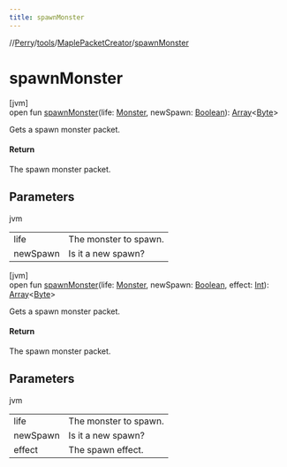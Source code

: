 ```yaml
---
title: spawnMonster
---
```

//[Perry](../../../index.html)/[tools](../index.html)/[MaplePacketCreator](index.html)/[spawnMonster](spawn-monster.html)



# spawnMonster



[jvm]\
open fun [spawnMonster](spawn-monster.html)(life: [Monster](../../server.life/-monster/index.html), newSpawn: [Boolean](https://kotlinlang.org/api/latest/jvm/stdlib/kotlin/-boolean/index.html)): [Array](https://kotlinlang.org/api/latest/jvm/stdlib/kotlin/-array/index.html)&lt;[Byte](https://kotlinlang.org/api/latest/jvm/stdlib/kotlin/-byte/index.html)&gt;



Gets a spawn monster packet.



#### Return



The spawn monster packet.



## Parameters


jvm

| | |
|---|---|
| life | The monster to spawn. |
| newSpawn | Is it a new spawn? |





[jvm]\
open fun [spawnMonster](spawn-monster.html)(life: [Monster](../../server.life/-monster/index.html), newSpawn: [Boolean](https://kotlinlang.org/api/latest/jvm/stdlib/kotlin/-boolean/index.html), effect: [Int](https://kotlinlang.org/api/latest/jvm/stdlib/kotlin/-int/index.html)): [Array](https://kotlinlang.org/api/latest/jvm/stdlib/kotlin/-array/index.html)&lt;[Byte](https://kotlinlang.org/api/latest/jvm/stdlib/kotlin/-byte/index.html)&gt;



Gets a spawn monster packet.



#### Return



The spawn monster packet.



## Parameters


jvm

| | |
|---|---|
| life | The monster to spawn. |
| newSpawn | Is it a new spawn? |
| effect | The spawn effect. |





